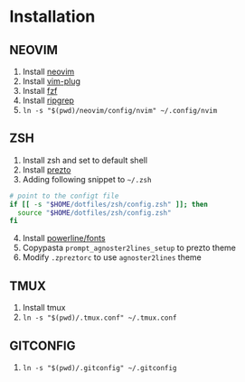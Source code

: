 # Installation

## NEOVIM
  1. Install [neovim][5]
  2. Install [vim-plug][2]
  3. Install [fzf][3]
  4. Install [ripgrep][4]
  5. `ln -s "$(pwd)/neovim/config/nvim" ~/.config/nvim`

## ZSH
  1. Install zsh and set to default shell
  2. Install [prezto][1]
  3. Adding following snippet to `~/.zsh`
  ```sh
  # point to the configt file
  if [[ -s "$HOME/dotfiles/zsh/config.zsh" ]]; then
    source "$HOME/dotfiles/zsh/config.zsh"
  fi
  ```
  4. Install [powerline/fonts][6]
  5. Copypasta `prompt_agnoster2lines_setup` to prezto theme
  6. Modify `.zpreztorc` to use `agnoster2lines` theme

## TMUX
  1. Install tmux
  2. `ln -s "$(pwd)/.tmux.conf" ~/.tmux.conf`

## GITCONFIG
  1. `ln -s "$(pwd)/.gitconfig" ~/.gitconfig`

[1]: https://github.com/sorin-ionescu/prezto
[2]: https://github.com/junegunn/vim-plug
[3]: https://github.com/junegunn/fzf
[4]: https://github.com/BurntSushi/ripgrep
[5]: https://github.com/neovim/neovim
[6]: https://github.com/powerline/fonts
